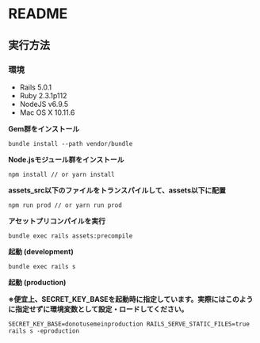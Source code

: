 # README

## 実行方法


### 環境

* Rails 5.0.1
* Ruby 2.3.1p112
* NodeJS v6.9.5
* Mac OS X 10.11.6

**Gem群をインストール**

```
bundle install --path vendor/bundle

```

**Node.jsモジュール群をインストール**

```
npm install // or yarn install

```

**assets_src以下のファイルをトランスパイルして、assets以下に配置**

```
npm run prod // or yarn run prod
```


**アセットプリコンパイルを実行**

```
bundle exec rails assets:precompile

```

**起動 (development)**


```
bundle exec rails s
```

**起動 (production)**

**※便宜上、SECRET_KEY_BASEを起動時に指定しています。実際にはこのように指定せずに環境変数として設定・ロードしてください。**

```
SECRET_KEY_BASE=donotusemeinproduction RAILS_SERVE_STATIC_FILES=true rails s -eproduction
```